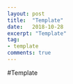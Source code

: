 ```yaml
---
layout: post
title:  "Template"
date:   2018-10-28
excerpt: "Template"
tag:
- template
comments: true
---
```


#Template
